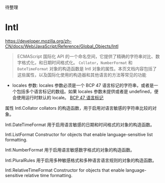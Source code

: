 待整理

# Intl

<https://developer.mozilla.org/zh-CN/docs/Web/JavaScript/Reference/Global_Objects/Intl>

> ECMAScript 国际化 API 的一个命名空间，它提供了精确的字符串对比、数字格式化，和日期时间格式化。
> `Collator`，`NumberFormat` 和 `DateTimeFormat` 对象的构造函数是 Intl 对象的属性。本页文档内容包括了这些属性，以及国际化使用的构造器和其他语言的方法等常见的功能

- locales 参数:
locales 参数必须是一个 BCP 47 语言标记的字符串，或者是一个包括多个语言标记的数组。如果 locales 参数未提供或者是 undefined，便会使用运行时默认的 locale。
[BCP 47 语言标记](https://www.iana.org/assignments/language-subtag-registry/language-subtag-registry)

属性
Intl.Collator
collators 的构造函数，用于启用对语言敏感的字符串比较的对象。

Intl.DateTimeFormat
用于启用语言敏感的日期和时间格式的对象的构造函数。

Intl.ListFormat
Constructor for objects that enable language-sensitive list formatting.

Intl.NumberFormat
用于启用语言敏感数字格式的对象的构造函数。

Intl.PluralRules
用于启用多种敏感格式和多种语言语言规则的对象的构造函数。

Intl.RelativeTimeFormat
Constructor for objects that enable language-sensitive relative time formatting.
